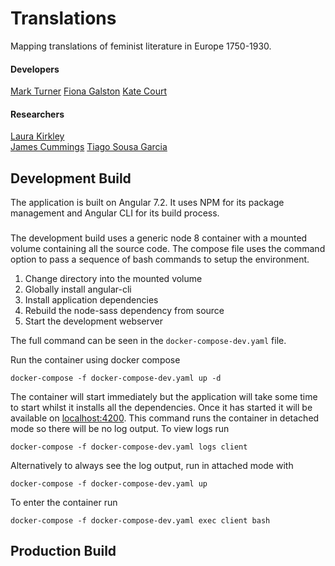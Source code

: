 # Translations

Mapping translations of feminist literature in Europe 1750-1930.

#### Developers

[Mark Turner](https://github.com/markdturner)
[Fiona Galston](https://github.com/fiona-galston)
[Kate Court](https://github.com/KateCourt)

#### Researchers

[Laura Kirkley](https://www.ncl.ac.uk/elll/staff/profile/laurakirkley.html#background)  
[James Cummings](https://www.ncl.ac.uk/elll/staff/profile/jamescummings.html#background)
[Tiago Sousa Garcia](https://www.ncl.ac.uk/elll/staff/profile/tiagosousa-garcia.html#background)

## Development Build

The application is built on Angular 7.2. It uses NPM for its package management and Angular CLI for its build process.

###

The development build uses a generic node 8 container with a mounted volume containing all the source code. The compose file uses the command option to pass a sequence of bash commands to setup the environment.

1. Change directory into the mounted volume
2. Globally install angular-cli
3. Install application dependencies
4. Rebuild the node-sass dependency from source
5. Start the development webserver

The full command can be seen in the `docker-compose-dev.yaml` file.

Run the container using docker compose

```
docker-compose -f docker-compose-dev.yaml up -d
```

The container will start immediately but the application will take some time to start whilst it installs all the dependencies. Once it has started it will be available on [localhost:4200](http://localhost:4200). This command runs the container in detached mode so there will be no log output. To view logs run

```
docker-compose -f docker-compose-dev.yaml logs client
```

Alternatively to always see the log output, run in attached mode with

```
docker-compose -f docker-compose-dev.yaml up
```

To enter the container run

```
docker-compose -f docker-compose-dev.yaml exec client bash
```

## Production Build
